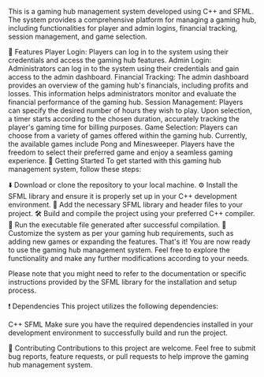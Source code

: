 This is a gaming hub management system developed using C++ and SFML. The system provides a comprehensive platform for managing a gaming hub, including functionalities for player and admin logins, financial tracking, session management, and game selection.

🌟 Features
Player Login: Players can log in to the system using their credentials and access the gaming hub features.
Admin Login: Administrators can log in to the system using their credentials and gain access to the admin dashboard.
Financial Tracking: The admin dashboard provides an overview of the gaming hub's financials, including profits and losses. This information helps administrators monitor and evaluate the financial performance of the gaming hub.
Session Management: Players can specify the desired number of hours they wish to play. Upon selection, a timer starts according to the chosen duration, accurately tracking the player's gaming time for billing purposes.
Game Selection: Players can choose from a variety of games offered within the gaming hub. Currently, the available games include Pong and Minesweeper. Players have the freedom to select their preferred game and enjoy a seamless gaming experience.
🚀 Getting Started
To get started with this gaming hub management system, follow these steps:

⬇️ Download or clone the repository to your local machine.
⚙️ Install the SFML library and ensure it is properly set up in your C++ development environment.
📁 Add the necessary SFML library and header files to your project.
🛠️ Build and compile the project using your preferred C++ compiler.
🏃 Run the executable file generated after successful compilation.
🎨 Customize the system as per your gaming hub requirements, such as adding new games or expanding the features.
That's it! You are now ready to use the gaming hub management system. Feel free to explore the functionality and make any further modifications according to your needs.

Please note that you might need to refer to the documentation or specific instructions provided by the SFML library for the installation and setup process.

❗ Dependencies
This project utilizes the following dependencies:

C++
SFML
Make sure you have the required dependencies installed in your development environment to successfully build and run the project.

🤝 Contributing
Contributions to this project are welcome. Feel free to submit bug reports, feature requests, or pull requests to help improve the gaming hub management system.